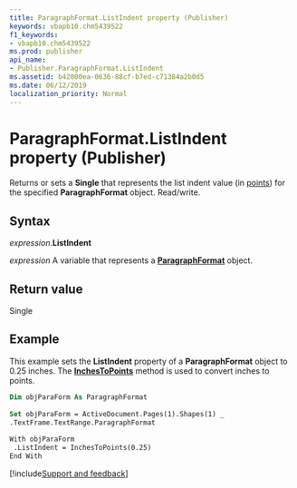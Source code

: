 ```yaml
---
title: ParagraphFormat.ListIndent property (Publisher)
keywords: vbapb10.chm5439522
f1_keywords:
- vbapb10.chm5439522
ms.prod: publisher
api_name:
- Publisher.ParagraphFormat.ListIndent
ms.assetid: b42000ea-0636-88cf-b7ed-c71384a2b0d5
ms.date: 06/12/2019
localization_priority: Normal
---
```



# ParagraphFormat.ListIndent property (Publisher)

Returns or sets a **Single** that represents the list indent value (in [points](../language/glossary/vbe-glossary.md#point)) for the specified **ParagraphFormat** object. Read/write.


## Syntax

_expression_.**ListIndent**

_expression_ A variable that represents a **[ParagraphFormat](Publisher.ParagraphFormat.md)** object.


## Return value

Single


## Example

This example sets the **ListIndent** property of a **ParagraphFormat** object to 0.25 inches. The **[InchesToPoints](publisher.application.inchestopoints.md)** method is used to convert inches to points.

```vb
Dim objParaForm As ParagraphFormat 
 
Set objParaForm = ActiveDocument.Pages(1).Shapes(1) _ 
.TextFrame.TextRange.ParagraphFormat 
 
With objParaForm 
 .ListIndent = InchesToPoints(0.25) 
End With 

```

[!include[Support and feedback](~/includes/feedback-boilerplate.md)]